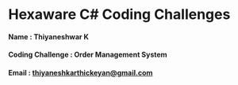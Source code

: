 
# Hexaware C# Coding Challenges

#### Name : Thiyaneshwar K
#### Coding Challenge : Order Management System
#### Email : thiyaneshkarthickeyan@gmail.com
